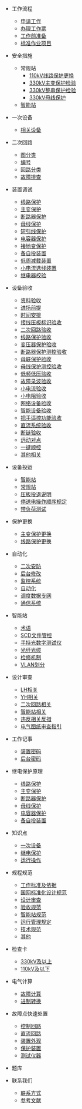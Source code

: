 * 工作流程
	* [申请工作](workflow/1.1申请工作/)  <!--注意这里是相对路径-->
	* [办理工作票](workflow/1.2办理工作票/)
	* [工作前准备](workflow/1.3工作前准备/)
	* [标准作业项目](workflow/1.4标准作业项目/)

* 安全措施
	* 常规站
		* [110kV线路保护更换](safety-measures/2.1常规站/110kV线路保护更换/)
		* [330kV主变保护检验](safety-measures/2.1常规站/330kV主变保护检验/)
		* [330kV整串保护检验](safety-measures/2.1常规站/330kV整串检验/)
		* [330kV母线保护](safety-measures/2.1常规站/330kV母线保护/)
	* [智能站](/safety-measures/2.2智能站/)

* 一次设备
	* [相关设备](/primary-equipment/)

* 二次回路
	* [图分类]()
	* [编号]()
	* [回路分类]()
	* [故障排查]()

* 装置调试
	* [线路保护](/device-debugging/线路保护/)
	* [主变保护](/device-debugging/主变保护/)
	* [断路器保护](/device-debugging/断路器保护/)
	* [母线保护](/device-debugging/母线保护/)
	* [短引线保护](/device-debugging/短引线保护/)
	* [电容器保护](/device-debugging/电容器保护/)
	* [接地变保护](/device-debugging/接地变保护/)
	* [备自投装置](/device-debugging/备自投装置/)
	* [低周减载装置](/device-debugging/低周减载装置/)
	* [小电流选线装置](/device-debugging/小电流选线装置/)
	* [继电器校验](/device-debugging/继电器校验/)

* 设备验收
	* [资料验收](/equipment-acceptance/资料验收/)
	* [进场前提](/equipment-acceptance/进场前提/)
	* [时间安排](/equipment-acceptance/时间安排/)
	* [接线压板标识验收](/equipment-acceptance/接线、压板、标识验收/)
	* [二次回路验收](/equipment-acceptance/二次回路验收/)
	* [线路保护验收](/equipment-acceptance/线路保护验收/)
	* [变压器保护验收](/equipment-acceptance/变压器保护验收/)
	* [断路器保护测控验收](/equipment-acceptance/断路器保护测控验收/)
	* [母联保护验收](/equipment-acceptance/母联保护验收/)
	* [母线保护测控验收](/equipment-acceptance/母线保护测控验收/)
	* [低频低压验收](/equipment-acceptance/低频低压验收/)
	* [故障录波验收](/equipment-acceptance/故障录波验收/)
	* [小电流验收](/equipment-acceptance/小电流验收/)
	* [小电阻验收](/equipment-acceptance/小电阻验收/)
	* [网络设备验收](/equipment-acceptance/网络设备验收/)
	* [智能设备验收](/equipment-acceptance/智能设备验收/)
	* [把手遥控功能验收](/equipment-acceptance/把手遥控功能验收/)
	* [直流系统验收](/equipment-acceptance/直流系统验收/)
	* [断链验收](/equipment-acceptance/断链验收/)
	* [远动对点](/equipment-acceptance/远动对点/)
	* [一键顺控](/equipment-acceptance/一键顺控/)
	* [其他相关](/equipment-acceptance/其他相关/)

* 设备投运
	* [智能站](/put-into-use/智能站/)
	* [常规站](/put-into-use/常规站/)
	* [压板投退说明](/put-into-use/压板投退说明/)
	* [停送电操作顺序规定](/put-into-use/停送电操作顺序规定/)
	* [带负荷测试](/put-into-use/带负荷测试/)

* 保护更换
	* [主变保护更换]()
	* [线路保护更换]()

* 自动化
	* [二次安防]()
	* [后台修改]()
	* [监控系统]()
	* [自动化]()
	* [调度数据专网]()
	* [通信系统]()

* 智能站
	* [术语]()
    * [SCD文件管控]()
	* [手持光数字测试仪]()
    * [光纤光缆]()
	* [检修机制]()
    * [VLAN划分]()

* 设计审查
	* [LH相关]()
    * [YH相关]()
	* [二次回路相关]()
    * [智能站相关]()
	* [违反相关反措]()
    * [电气图纸审查指引]()

* 工作记事
	* [装置密码](/work-notes/装置密码/)
    * [后台密码]()

* 继电保护原理
	* [线路保护]()
	* [主变保护]()
	* [断路器保护]()
	* [母线保护]()
	* [电容器保护]()
	* [备自投装置]()

* 知识点
	* [一次设备]()
	* [继电保护]()
	* [运行操作]()

* 规程规范
	* [工作标准及依据](/standards/工作标准及依据/)
	* [国网标准化设计规范]()
	* [设计审查]()
	* [验收规范]()
	* [智能站规范]()
	* [运行管理规定]()
	* [技术规范]()
	* [其他]()

* 检查卡
	* [330kV及以上]()
	* [110kV及以下]()

* 电气计算
	* [故障计算]()
	* [进制转换]()

* 故障点快速处置
	* [控制回路]()
	* [直流回路]()
	* [装置外观]()
	* [保护装置]()
	* [测试仪器]()

* 题库

* 联系我们
	* [联系方式](/contact-us/)
	* [参考文献]()
